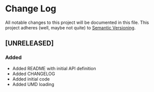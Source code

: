 # Change Log
All notable changes to this project will be documented in this file.
This project adheres (well, maybe not quite) to [Semantic Versioning](http://semver.org/).




## [UNRELEASED]
### Added
- Added README with initial API definition
- Added CHANGELOG
- Added initial code
- Added UMD loading


[//]: ##############################################
<!---
[//]: # (Legend)
[Added]:        <> (for new features.)
[Changed]:      <> (for changes in existing functionality.)
[Deprecated]:   <> (for once-stable features removed in upcoming releases.)
[Removed]:      <> (for deprecated features removed in this release.)
[Fixed]:        <> (for any bug fixes.)
[Security]:     <> (to invite users to upgrade in case of vulnerabilities.)
--->
